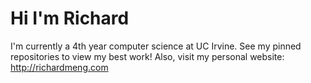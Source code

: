 # Hi I'm Richard
I'm currently a 4th year computer science at UC Irvine. See my pinned repositories to view my best work! Also, visit my personal website: http://richardmeng.com
